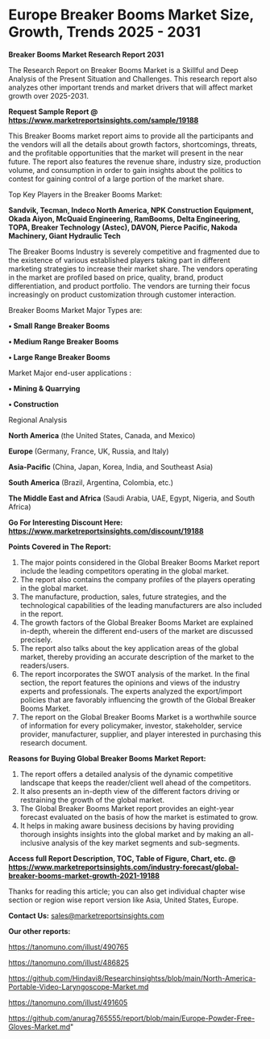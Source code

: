 # Europe Breaker Booms Market Size, Growth, Trends 2025 - 2031

<strong>Breaker Booms Market Research Report 2031</strong>

The Research Report on Breaker Booms Market is a Skillful and Deep Analysis of the Present Situation and Challenges. This research report also analyzes other important trends and market drivers that will affect market growth over 2025-2031.

<strong>Request Sample Report @ <a href=https://www.marketreportsinsights.com/sample/19188>https://www.marketreportsinsights.com/sample/19188</a></strong>

This Breaker Booms market report aims to provide all the participants and the vendors will all the details about growth factors, shortcomings, threats, and the profitable opportunities that the market will present in the near future. The report also features the revenue share, industry size, production volume, and consumption in order to gain insights about the politics to contest for gaining control of a large portion of the market share.

Top Key Players in the Breaker Booms Market:

<strong>Sandvik, Tecman, Indeco North America, NPK Construction Equipment, Okada Aiyon, McQuaid Engineering, RamBooms, Delta Engineering, TOPA, Breaker Technology (Astec), DAVON, Pierce Pacific, Nakoda Machinery, Giant Hydraulic Tech</strong>

The Breaker Booms Industry is severely competitive and fragmented due to the existence of various established players taking part in different marketing strategies to increase their market share. The vendors operating in the market are profiled based on price, quality, brand, product differentiation, and product portfolio. The vendors are turning their focus increasingly on product customization through customer interaction.

Breaker Booms Market Major Types are:

<strong>• Small Range Breaker Booms

• Medium Range Breaker Booms

• Large Range Breaker Booms</strong>

Market Major end-user applications :

<strong>• Mining & Quarrying

• Construction</strong>

Regional Analysis

</u><strong><b>North America</b></strong> (the United States, Canada, and Mexico)

<strong><b>Europe </b></strong>(Germany, France, UK, Russia, and Italy)

<strong><b>Asia-Pacific</b></strong> (China, Japan, Korea, India, and Southeast Asia)

<strong><b>South America</b></strong> (Brazil, Argentina, Colombia, etc.)

<strong><b>The Middle East and Africa</b></strong> (Saudi Arabia, UAE, Egypt, Nigeria, and South Africa)

<strong>Go For Interesting Discount Here: <a href=https://www.marketreportsinsights.com/discount/19188>https://www.marketreportsinsights.com/discount/19188</a></strong>

<strong>Points Covered in The Report:</strong>
<ol>
  <li>The major points considered in the Global Breaker Booms Market report include the leading competitors operating in the global market.</li>
  <li>The report also contains the company profiles of the players operating in the global market.</li>
  <li>The manufacture, production, sales, future strategies, and the technological capabilities of the leading manufacturers are also included in the report.</li>
  <li>The growth factors of the Global Breaker Booms Market are explained in-depth, wherein the different end-users of the market are discussed precisely.</li>
  <li>The report also talks about the key application areas of the global market, thereby providing an accurate description of the market to the readers/users.</li>
  <li>The report incorporates the SWOT analysis of the market. In the final section, the report features the opinions and views of the industry experts and professionals. The experts analyzed the export/import policies that are favorably influencing the growth of the Global Breaker Booms Market.</li>
  <li>The report on the Global Breaker Booms Market is a worthwhile source of information for every policymaker, investor, stakeholder, service provider, manufacturer, supplier, and player interested in purchasing this research document.</li>
</ol>
<strong>Reasons for Buying Global Breaker Booms Market Report:</strong>

<ol>
  <li>The report offers a detailed analysis of the dynamic competitive landscape that keeps the reader/client well ahead of the competitors.</li>
  <li>It also presents an in-depth view of the different factors driving or restraining the growth of the global market.</li>
  <li>The Global Breaker Booms Market report provides an eight-year forecast evaluated on the basis of how the market is estimated to grow.</li>
  <li>It helps in making aware business decisions by having providing thorough insights insights into the global market and by making an all-inclusive analysis of the key market segments and sub-segments.</li>
</ol>
<strong>Access full Report Description, TOC, Table of Figure, Chart, etc. @ <a href=https://www.marketreportsinsights.com/industry-forecast/global-breaker-booms-market-growth-2021-19188>https://www.marketreportsinsights.com/industry-forecast/global-breaker-booms-market-growth-2021-19188</a></strong>


Thanks for reading this article; you can also get individual chapter wise section or region wise report version like Asia, United States, Europe.

<strong>Contact Us:</strong>
sales@marketreportsinsights.com

<strong>Our other reports:</strong>

<a href=https://tanomuno.com/illust/490765>https://tanomuno.com/illust/490765</a>

<a href=https://tanomuno.com/illust/486825>https://tanomuno.com/illust/486825</a>

<a href=https://github.com/Hindavi8/Researchinsightss/blob/main/North-America-Portable-Video-Laryngoscope-Market.md>https://github.com/Hindavi8/Researchinsightss/blob/main/North-America-Portable-Video-Laryngoscope-Market.md</a>

<a href=https://tanomuno.com/illust/491605>https://tanomuno.com/illust/491605</a>

<a href=https://github.com/anurag765555/report/blob/main/Europe-Powder-Free-Gloves-Market.md>https://github.com/anurag765555/report/blob/main/Europe-Powder-Free-Gloves-Market.md</a>"
